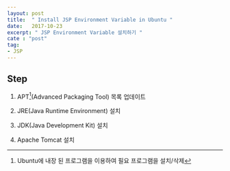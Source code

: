 ```yaml
---
layout: post
title:  " Install JSP Environment Variable in Ubuntu "
date:   2017-10-23
excerpt: " JSP Environment Variable 설치하기 "
cate : "post"
tag:
- JSP
---
```


## Step

1. APT[^1](Advanced Packaging Tool) 목록 업데이트
[^1]: Ubuntu에 내장 된 프로그램을 이용하여 필요 프로그램을 설치/삭제

2. JRE(Java Runtime Environment) 설치

3. JDK(Java Development Kit) 설치

4. Apache Tomcat 설치

